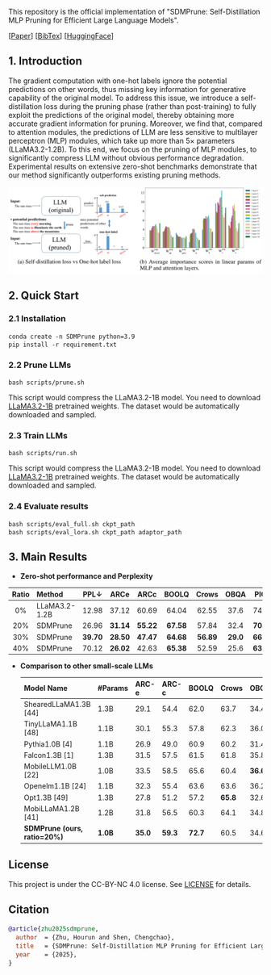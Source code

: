 

This repository is the official implementation of "SDMPrune: Self-Distillation MLP Pruning for Efficient Large Language Models".

[[Paper]()]    [[BibTex](#Citation)]    [[HuggingFace](https://huggingface.co/visresearch/SDMPrune/tree/main)]

## 1. Introduction

The gradient computation with one-hot labels ignore the potential predictions on other words, thus missing key information for generative capability of the original model. To address this issue, we introduce a self-distillation loss during the pruning phase (rather than post-training) to fully exploit the predictions of the original model, thereby obtaining more accurate gradient information for pruning. Moreover, we find that, compared to attention modules, the predictions of LLM are less sensitive to multilayer perceptron (MLP) modules, which take up more than 5× parameters (LLaMA3.2-1.2B). To this end, we focus on the pruning of MLP modules, to significantly compress LLM without obvious performance degradation. Experimental results on extensive zero-shot benchmarks demonstrate that our method significantly outperforms existing pruning methods.

![](./images/motivation.png)



## 2. Quick Start

### 2.1 Installation
```
conda create -n SDMPrune python=3.9
pip install -r requirement.txt
```

### 2.2 Prune LLMs

```
bash scripts/prune.sh
```
This script would compress the LLaMA3.2-1B model. You need to download [LLaMA3.2-1B](https://huggingface.co/meta-llama/Llama-3.2-1B) pretrained weights. The dataset would be automatically downloaded and sampled.



### 2.3 Train LLMs

```
bash scripts/run.sh
```
This script would compress the LLaMA3.2-1B model. You need to download [LLaMA3.2-1B](https://huggingface.co/meta-llama/Llama-3.2-1B) pretrained weights. The dataset would be automatically downloaded and sampled.



### 2.4 Evaluate results

```
bash scripts/eval_full.sh ckpt_path
bash scripts/eval_lora.sh ckpt_path adaptor_path
```



## 3. Main Results

+ **Zero-shot performance and Perplexity**

| Ratio | Method        |   PPL↓    |   ARCe    |   ARCc    |   BOOLQ   |   Crows   |   OBQA   |   PIQA    |   Race    |   SIQA    |  TQA  |   Wino    | Average↑  |
| :---: | :------------ | :-------: | :-------: | :-------: | :-------: | :-------: | :------: | :-------: | :-------: | :-------: | :---: | :-------: | :-------: |
|  0%   | LLaMA3.2-1.2B |   12.98   |   37.12   |   60.69   |   64.04   |   62.55   |   37.6   |   74.16   |   37.61   |   42.89   | 37.70 |   60.38   |   51.47   |
|  20%  | SDMPrune      |   26.96   | **31.14** | **55.22** | **67.58** |   57.84   |   32.4   | **70.29** | **35.41** | **42.73** | 40.20 |   56.59   | **48.94** |
|  30%  | SDMPrune      | **39.70** | **28.50** | **47.47** | **64.68** | **56.89** | **29.0** | **66.32** | **33.21** | **40.84** | 42.35 | **54.70** | **46.40** |
|  40%  | SDMPrune      |   70.12   | **26.02** |   42.63   | **65.38** |   52.59   |   25.6   | **63.44** | **32.25** | **38.74** | 43.30 | **52.17** | **44.21** |

+ **Comparison to other small-scale LLMs**

  | Model Name                     | #Params  | ARC-e    | ARC-c    | BOOLQ    | Crows    | OBQA     | PIQA     | Race     | SIQA     | TFIQA    | Wino     | Average  |
  | ------------------------------ | -------- | -------- | -------- | -------- | -------- | -------- | -------- | -------- | -------- | -------- | -------- | -------- |
  | ShearedLLaMA1.3B [44]          | 1.3B     | 29.1     | 54.4     | 62.0     | 63.7     | 34.4     | 73.4     | 36.3     | 41.3     | 36.8     | 58.1     | 49.0     |
  | TinyLLaMA1.1B [48]             | 1.1B     | 30.1     | 55.3     | 57.8     | 62.3     | 36.0     | 73.3     | 36.5     | 40.6     | 37.6     | 59.1     | 48.9     |
  | Pythia1.0B [4]                 | 1.1B     | 26.9     | 49.0     | 60.9     | 60.2     | 31.4     | 69.3     | 32.8     | 39.8     | **40.5** | 53.6     | 46.4     |
  | Falcon1.3B [1]                 | 1.3B     | 31.5     | 57.5     | 61.5     | 61.8     | 35.8     | 74.6     | 36.2     | 41.1     | 35.8     | 61.2     | 49.7     |
  | MobileLLM1.0B [22]             | 1.0B     | 33.5     | 58.5     | 65.6     | 60.4     | **36.6** | 73.6     | 34.6     | 41.3     | 38.3     | **63.3** | 50.6     |
  | Openelm1.1B [24]               | 1.1B     | 32.3     | 55.4     | 63.6     | 63.6     | 36.2     | **75.6** | 36.5     | 42.8     | 37.0     | 61.7     | 50.5     |
  | Opt1.3B [49]                   | 1.3B     | 27.8     | 51.2     | 57.2     | **65.8** | 32.6     | 70.9     | 34.2     | 40.4     | 38.7     | 59.4     | 47.8     |
  | MobiLLaMA1.2B [41]             | 1.2B     | 31.8     | 56.5     | 60.3     | 64.1     | 34.8     | 74.8     | 34.9     | 42.0     | 35.2     | 59.3     | 49.4     |
  | **SDMPrune (ours, ratio=20%)** | **1.0B** | **35.0** | **59.3** | **72.7** | 60.5     | 34.6     | 72.4     | **37.0** | **44.2** | 39.7     | 58.5     | **51.4** |



## License

This project is under the CC-BY-NC 4.0 license. See [LICENSE](LICENSE) for details.

## Citation

```bibtex
@article{zhu2025sdmprune,
  author  = {Zhu, Hourun and Shen, Chengchao},
  title   = {SDMPrune: Self-Distillation MLP Pruning for Efficient Large Language Models},
  year    = {2025},
}
```


